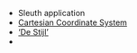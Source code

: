 
* Sleuth application 
* [Cartesian Coordinate System](https://en.wikipedia.org/wiki/Cartesian_coordinate_system)
* [‘De Stijl’](https://en.wikipedia.org/wiki/De_Stijl)
* 
